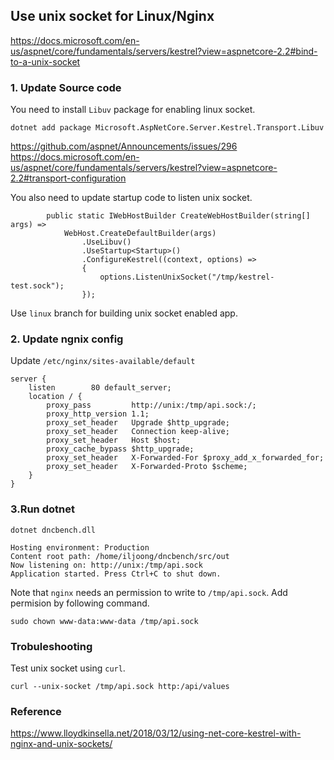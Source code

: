 ## Use unix socket for Linux/Nginx 

https://docs.microsoft.com/en-us/aspnet/core/fundamentals/servers/kestrel?view=aspnetcore-2.2#bind-to-a-unix-socket

### 1. Update Source code

You need to install `Libuv` package for enabling linux socket.

```
dotnet add package Microsoft.AspNetCore.Server.Kestrel.Transport.Libuv
```
https://github.com/aspnet/Announcements/issues/296
https://docs.microsoft.com/en-us/aspnet/core/fundamentals/servers/kestrel?view=aspnetcore-2.2#transport-configuration


You also need to update startup code to listen unix socket.

```
        public static IWebHostBuilder CreateWebHostBuilder(string[] args) =>
            WebHost.CreateDefaultBuilder(args)
                .UseLibuv()
                .UseStartup<Startup>()
                .ConfigureKestrel((context, options) =>
                {
                    options.ListenUnixSocket("/tmp/kestrel-test.sock");
                });
```

Use `linux` branch for building unix socket enabled app.

### 2. Update ngnix config

Update `/etc/nginx/sites-available/default`

```
server {
    listen        80 default_server;
    location / {
        proxy_pass         http://unix:/tmp/api.sock:/;
        proxy_http_version 1.1;
        proxy_set_header   Upgrade $http_upgrade;
        proxy_set_header   Connection keep-alive;
        proxy_set_header   Host $host;
        proxy_cache_bypass $http_upgrade;
        proxy_set_header   X-Forwarded-For $proxy_add_x_forwarded_for;
        proxy_set_header   X-Forwarded-Proto $scheme;
    }
}
```

### 3.Run dotnet

```
dotnet dncbench.dll

Hosting environment: Production
Content root path: /home/iljoong/dncbench/src/out
Now listening on: http://unix:/tmp/api.sock
Application started. Press Ctrl+C to shut down.
```

Note that `nginx` needs an permission to write to `/tmp/api.sock`. Add permision by following command.

```
sudo chown www-data:www-data /tmp/api.sock
```

### Trobuleshooting

Test unix socket using `curl`.

```
curl --unix-socket /tmp/api.sock http:/api/values
```

### Reference

https://www.lloydkinsella.net/2018/03/12/using-net-core-kestrel-with-nginx-and-unix-sockets/

